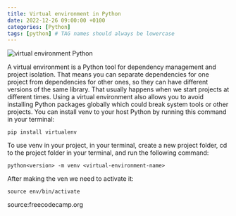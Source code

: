 ```yaml
---
title: Virtual environment in Python
date: 2022-12-26 09:00:00 +0100
categories: [Python]
tags: [python] # TAG names should always be lowercase
---
```


![virtual environment Python](https://files.realpython.com/media/Python-Virtual-Environments_Watermarked.4c787192d42f.jpg)

A virtual environment is a Python tool for dependency management and project isolation. That means you can separate dependencies for one project from dependencies for other ones, so they can have different versions of the same library. That usually happens when we start projects at different times. Using a virtual environment also allows you to avoid installing Python packages globally which could break system tools or other projects.
You can install venv to your host Python by running this command in your terminal:

```shell
pip install virtualenv
```

To use venv in your project, in your terminal, create a new project folder, cd to the project folder in your terminal, and run the following command:

```shell
python<version> -m venv <virtual-environment-name>
```

After making the ven we need to activate it:

```shell
source env/bin/activate
```

source:freecodecamp.org

